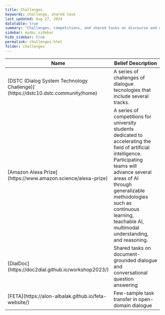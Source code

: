 ```yaml
---
title: Challenges
keywords: challenge, shared task
last_updated: Aug 27, 2024
datatable: true
summary: "Challenges, competitions, and shared tasks on discourse and dialogue technologies"
sidebar: mydoc_sidebar
hide_sidebar: true
permalink: challenges.html
folder: challenges
---
```


<div class="datatable-begin"></div>
<table>
<colgroup>
<col width="20%" />
<col width="80%" />
</colgroup>
<thead>
<tr class="header">
<th>Name</th>
<th>Belief Description</th>
</tr>
</thead>
<tbody>
<tr>
<td markdown="span">[DSTC (Dialog System Technology Challenge)](https://dstc10.dstc.community/home)</td>
<td markdown="span">A series of challenges of dialogue tecnologies that include several tracks.</td>
</tr>

<tr>
<td markdown="span">[Amazon Alexa Prize](https://www.amazon.science/alexa-prize)</td>
<td markdown="span">A series of competitions for university students dedicated to accelerating the field of artificial intelligence. Participating teams will advance several areas of AI through generalizable methodologies such as continuous learning, teachable AI, multimodal understanding, and reasoning.</td>
</tr>

<tr>
<td markdown="span">[DialDoc](https://doc2dial.github.io/workshop2023/)</td>
<td markdown="span">Shared tasks on document-grounded dialogue and conversational question answering</td>
</tr>

<tr>
<td markdown="span">[FETA](https://alon-albalak.github.io/feta-website/)</td>
<td markdown="span">Few-sample task transfer in open-domain dialogue</td>
</tr>




</tbody>
</table>
<div class="datatable-end"></div>


<!--
<div class="datatable-begin"></div>

Food    | Description                                                                                       | Category | Sample type
------- | ------------------------------------------------------------------------------------------------- | -------- | -----------
Apples  | A small, somewhat round and often red-colored, crispy fruit grown on trees.                       | Fruit    | Fuji
Bananas | A long and curved, often-yellow, sweet and soft fruit that grows in bunches in tropical climates. | Fruit    | Snow
Kiwis   | A small, hairy-skinned sweet fruit with green-colored insides and seeds.                          | Fruit    | Golden
Oranges | A spherical, orange-colored sweet fruit commonly grown in Florida and California.                 | Fruit    | Navel

<div class="datatable-end"></div>
-->

